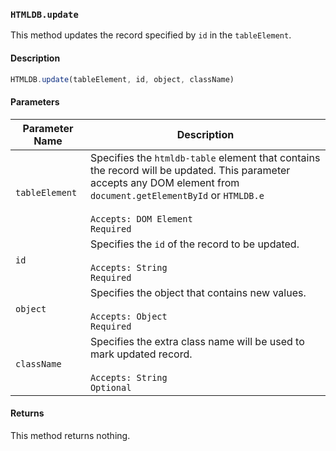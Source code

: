 ### `HTMLDB.update`

This method updates the record specified by `id` in the `tableElement`.

#### Description

```javascript
HTMLDB.update(tableElement, id, object, className)
```

#### Parameters

| Parameter Name             | Description                               |
| -------------------------- | ----------------------------------------- |
| `tableElement` | Specifies the `htmldb-table` element that contains the record will be updated. This parameter accepts any DOM element from `document.getElementById` or `HTMLDB.e`<br><br>`Accepts: DOM Element`<br>`Required` |
| `id` | Specifies the `id` of the record to be updated.<br><br>`Accepts: String`<br>`Required` |
| `object` | Specifies the object that contains new values.<br><br>`Accepts: Object`<br>`Required` |
| `className` | Specifies the extra class name will be used to mark updated record.<br><br>`Accepts: String`<br>`Optional` |

#### Returns

This method returns nothing.